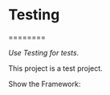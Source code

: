 # Testing
========

<i>Use Testing for tests.</i>

This project is a test project.

Show the Framework:
<bck src="https://github.com/DaniloMorgado/Testing/blob/master/IMG.png">


<bck src="https://github.com/DaniloMorgado/Testing/blob/master/Download2.png">
